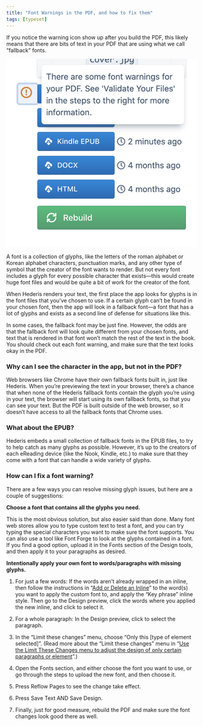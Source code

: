 ```yaml
---
title: "Font Warnings in the PDF, and how to fix them"
tags: [typeset]
---
```

 
<html><body><section data-type="chapter" class="hsecchapter" data-hederis-type="hsecchapter" id="font-warnings" data-pi-attrs="id: font-warnings; data-tags: typeset;" role="doc-chapter" data-tags="typeset" data-author-name=" " data-book-title=" " title="Font Warnings in the PDF, and how to fix them"><p class="hblkp" data-hederis-type="hblkp" id="pYeIswDvA">If you notice the warning icon show up after you build the PDF, this likely means that there are bits of text in your PDF that are using what we call &#8220;fallback&#8221; fonts.</p><img data-hederis-type="hblkimg" class="hblkimg" id="ptObJR0j2" src="/images/fontwarning1.png" data-img-src="/images/fontwarning1.png"/><p class="hblkp" data-hederis-type="hblkp" id="pNfkE2M1F">A font is a collection of glyphs, like the letters of the roman alphabet or Korean alphabet characters, punctuation marks, and any other type of symbol that the creator of the font wants to render. But not every font includes a glyph for every possible character that exists&#8212;this would create huge font files and would be quite a bit of work for the creator of the font. </p><p class="hblkp" data-hederis-type="hblkp" id="pi4j1t2lM">When Hederis renders your text, the first place the app looks for glyphs is in the font files that you&#8217;ve chosen to use. If a certain glyph can&#8217;t be found in your chosen font, then the app will look in a fallback font&#8212;a font that has a lot of glyphs and exists as a second line of defense for situations like this.</p><p class="hblkp" data-hederis-type="hblkp" id="pp4UMfBgY">In some cases, the fallback font may be just fine. However, the odds are that the fallback font will look quite different from your chosen fonts, and text that is rendered in that font won&#8217;t match the rest of the text in the book. You should check out each font warning, and make sure that the text looks okay in the PDF.</p><section class="hwprsubsection" data-hederis-type="hwprsubsection" id="pinuEBuKt" data-type="subsection" title="Why can I see the character in the app, but not in the PDF?"><h1 data-hederis-type="hblktitle" class="hblktitle" id="pB1ej2cyy">Why can I see the character in the app, but not in the PDF?</h1><p class="hblkp" data-hederis-type="hblkp" id="p5U8C1VM3">Web browsers like Chrome have their own fallback fonts built in, just like Hederis. When you&#8217;re previewing the text in your browser, there&#8217;s a chance that when none of the Hederis fallback fonts contain the glyph you&#8217;re using in your text, the browser will start using its own fallback fonts, so that you can see your text. But the PDF is built outside of the web browser, so it doesn&#8217;t have access to all the fallback fonts that Chrome uses.</p></section><section class="hwprsubsection" data-hederis-type="hwprsubsection" id="pDVot9S1i" data-type="subsection" title="What about the EPUB?"><h1 data-hederis-type="hblktitle" class="hblktitle" id="pJDNImVfZ">What about the EPUB?</h1><p class="hblkp" data-hederis-type="hblkp" id="p0uWEVvGe">Hederis embeds a small collection of fallback fonts in the EPUB files, to try to help catch as many glyphs as possible. However, it&#8217;s up to the creators of each eReading device (like the Nook, Kindle, etc.) to make sure that they come with a font that can handle a wide variety of glyphs.</p></section><section class="hwprsubsection" data-hederis-type="hwprsubsection" id="p9byfuqMt" data-type="subsection" title="How can I fix a font warning?"><h1 data-hederis-type="hblktitle" class="hblktitle" id="pjocIUP8R">How can I fix a font warning?</h1><p class="hblkp" data-hederis-type="hblkp" id="pTZypc76G">There are a few ways you can resolve missing glyph issues, but here are a couple of suggestions:</p><p class="hblkp" data-hederis-type="hblkp" id="pabifesHm"><strong data-hederis-type="hspanstrong" id="ptvQxUC7g">Choose a font that contains all the glyphs you need.</strong></p><p class="hblkp" data-hederis-type="hblkp" id="pR9nF3KYt">This is the most obvious solution, but also easier said than done. Many font web stores allow you to type custom text to test a font, and you can try typing the special characters you want to make sure the font supports. You can also use a tool like Font Forge to look at the glyphs contained in a font. If you find a good option, upload it in the Fonts section of the Design tools, and then apply it to your paragraphs as desired.</p><p class="hblkp" data-hederis-type="hblkp" id="pnkMBrTh6"><strong class="hspanstrong" data-hederis-type="hspanstrong" id="pP0SvIsMR">Intentionally apply your own font to words/paragraphs with missing glyphs.</strong></p><ol class="hwprnumlist" data-hederis-type="hwprnumlist" id="pjYgdOzGX"><li class="hblkoli" data-hederis-type="hblkoli" id="liBEz5iBC0"><p class="hblkoli" data-hederis-type="hblklip" id="pH5LcfYL8">For just a few words: If the words aren&#8217;t already wrapped in an inline, then follow the instructions in &#8220;<a href="{% link _docs/add-an-inline.md %}" class="hspana" data-hederis-type="hspana" id="pe7NtVisn">Add or Delete an Inline</a>&#8221; to the word(s) you want to apply the custom font to, and apply the &#8220;Key phrase&#8221; inline style. Then go to the Design preview, click the words where you applied the new inline, and click to select it.</p></li><li class="hblkoli" data-hederis-type="hblkoli" id="lilxNrETwe"><p class="hblkoli" data-hederis-type="hblklip" id="p0EA0aKvL">For a whole paragraph: In the Design preview, click to select the paragraph.</p></li><li class="hblkoli" data-hederis-type="hblkoli" id="litZadnC52"><p class="hblkoli" data-hederis-type="hblklip" id="pWUZrFNEG">In the &#8220;Limit these changes&#8221; menu, choose &#8220;Only this [type of element selected]&#8221;. (Read more about the &#8220;Limit these changes&#8221; menu in &#8220;<a href="{% link _docs/selectors.md %}" class="hspana" data-hederis-type="hspana" id="poZaKgnOJ">Use the Limit These Changes menu to adjust the design of only certain paragraphs or element</a>&#8221;.)</p></li><li class="hblkoli" data-hederis-type="hblkoli" id="li4iwvx9IJ"><p class="hblkoli" data-hederis-type="hblklip" id="pXj2UpRs0">Open the Fonts section, and either choose the font you want to use, or go through the steps to upload the new font, and then choose it.</p></li><li class="hblkoli" data-hederis-type="hblkoli" id="lilKbdH7Mq"><p class="hblkoli" data-hederis-type="hblklip" id="pxNlGBo94">Press Reflow Pages to see the change take effect.</p></li><li class="hblkoli" data-hederis-type="hblkoli" id="li1b2uWuK3"><p class="hblkoli" data-hederis-type="hblklip" id="pZ4TUkigY">Press Save Text AND Save Design.</p></li><li class="hblkoli" data-hederis-type="hblkoli" id="liBJA0aDpH"><p class="hblkoli" data-hederis-type="hblklip" id="psUI8XKn7">Finally, just for good measure, rebuild the PDF and make sure the font changes look good there as well.</p></li></ol></section></section></body></html>
